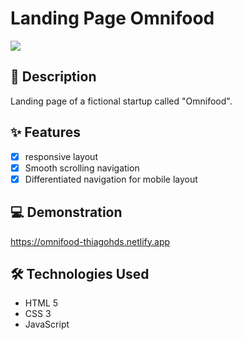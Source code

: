 # Landing Page Omnifood

![](https://res.cloudinary.com/dxhlfgnss/image/upload/v1635000796/readmes/omnifood-screenshot_vfof40.png)

## 📖 Description

Landing page of a fictional startup called "Omnifood".

## ✨ Features

-   [x] responsive layout
-   [x] Smooth scrolling navigation
-   [x] Differentiated navigation for mobile layout

## 💻 Demonstration

https://omnifood-thiagohds.netlify.app

## 🛠️ Technologies Used

-   HTML 5
-   CSS 3
-   JavaScript
